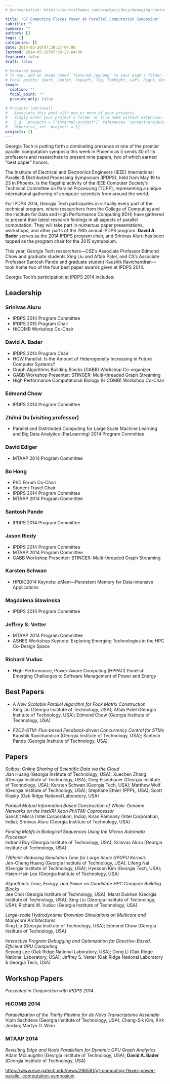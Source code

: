 ```yaml
---
# Documentation: https://sourcethemes.com/academic/docs/managing-content/

title: "GT Computing Flexes Power at Parallel Computation Symposium"
subtitle: ""
summary: ""
authors: []
tags: []
categories: []
date: 2014-05-20T07:38:27-04:00
lastmod: 2014-05-20T07:38:27-04:00
featured: false
draft: false

# Featured image
# To use, add an image named `featured.jpg/png` to your page's folder.
# Focal points: Smart, Center, TopLeft, Top, TopRight, Left, Right, BottomLeft, Bottom, BottomRight.
image:
  caption: ""
  focal_point: ""
  preview_only: false

# Projects (optional).
#   Associate this post with one or more of your projects.
#   Simply enter your project's folder or file name without extension.
#   E.g. `projects = ["internal-project"]` references `content/project/deep-learning/index.md`.
#   Otherwise, set `projects = []`.
projects: []
---
```


Georgia Tech is putting forth a dominating presence at one of the premier parallel computation symposia this week in Phoenix as it sends 30 of its professors and researchers to present nine papers, two of which earned “best paper” honors.

The Institute of Electrical and Electronics Engineers (IEEE) International Parallel & Distributed Processing Symposium (IPDPS), held from May 19 to 23 in Phoenix, is the flagship activity of the IEEE Computer Society’s Technical Committee on Parallel Processing (TCPP), representing a unique international gathering of computer scientists from around the world.

For IPDPS 2014, Georgia Tech participates in virtually every part of the technical program, where researchers from the College of Computing and the Institute for Data and High Performance Computing (IDH) have gathered to present their latest research findings in all aspects of parallel computation. They will take part in numerous paper presentations, workshops, and other parts of the 28th annual IPDPS program. **David A. Bader** serves as the 2014 IPDPS program chair, and Srinivas Aluru has been tapped as the program chair for the 2015 symposium.

This year, Georgia Tech researchers—CSE’s Associate Professor Edmond Chow and graduate students Xing Liu and Aftab Patel, and CS’s Associate Professor Santosh Pande and graduate student Kaushik Ravichandran—took home two of the four best paper awards given at IPDPS 2014.

Georgia Tech’s participation at IPDPS 2014 includes:

## Leadership ##

### Srinivas Aluru ###

* IPDPS 2014 Program Committee
* IPDPS 2015 Program Chair
* HiCOMB Workshop Co-Chair

### David A. Bader ###

* IPDPS 2014 Program Chair
* HCW Panelist: Is the Amount of Heterogeneity Increasing in Future Computer Systems?
* Graph Algorithms Building Blocks (GABB) Workshop Co-organizer
* GABB Workshop Presenter: STINGER: Multi-threaded Graph Streaming
* High Performance Computational Biology (HiCOMB) Workshop Co-Chair

### Edmond Chow ###

* IPDPS 2014 Program Committee

### Zhihui Du (visiting professor) ###

* Parallel and Distributed Computing for Large Scale Machine Learning and Big Data Analytics (ParLearning) 2014 Program Committee

### David Ediger ###

* MTAAP 2014 Program Committee

### Bo Hong ###

* PhD Forum Co-Chair
* Student Travel Chair
* IPDPS 2014 Program Committee
* MTAAP 2014 Program Committee

### Santosh Pande ###

* IPDPS 2014 Program Committee

### Jason Riedy ###

* IPDPS 2014 Program Committee
* MTAAP 2014 Program Committee
* GABB Workshop Presenter: STINGER: Multi-threaded Graph Streaming

### Karsten Schwan ###

* HPDIC2014 Keynote: pMem—Persistent Memory for Data-intensive Applications

### Magdalena Slawinska ###

* IPDPS 2014 Program Committee

### Jeffrey S. Vetter ###

* MTAAP 2014 Program Committee
* ASHES Workshop Keynote: Exploring Emerging Technologies in the HPC Co-Design Space

### Richard Vuduc ###

* High-Performance, Power-Aware Computing (HPPAC) Panelist: Emerging Challenges to Software Management of Power and Energy

## Best Papers ##

* _A New Scalable Parallel Algorithm for Fock Matrix Construction_   
Xing Liu (Georgia Institute of Technology, USA); Aftab Patel (Georgia Institute of Technology, USA); Edmond Chow (Georgia Institute of Technology, USA)

* _F2C2-STM: Flux-based Feedback-driven Concurrency Control for STMs_   
Kaushik Ravichandran (Georgia Institute of Technology, USA); Santosh Pande (Georgia Institute of Technology, USA)

## Papers ##

_Scibox: Online Sharing of Scientific Data via the Cloud_   
Jian Huang (Georgia Institute of Technology, USA); Xuechen Zhang (Georgia Institute of Technology, USA); Greg Eisenhauer (Georgia Institute of Technology, USA); Karsten Schwan (Georgia Tech, USA); Matthew Wolf (Georgia Institute of Technology, USA); Stephane Ethier (PPPL, USA); Scott Klasky (Oak Ridge National Laboratory, USA)

_Parallel Mutual Information Based Construction of Whole-Genome Networks on the Intel(R) Xeon Phi(TM) Coprocessor_   
Sanchit Misra (Intel Corporation, India); Kiran Pamnany (Intel Corporation, India); Srinivas Aluru (Georgia Institute of Technology, USA)

_Finding Motifs in Biological Sequences Using the Micron Automata Processor_   
Indranil Roy (Georgia Institute of Technology, USA); Srinivas Aluru (Georgia Institute of Technology, USA)

_TBPoint: Reducing Simulation Time for Large Scale GPGPU Kernels_   
Jen-Cheng Huang (Georgia Institute of Technology, USA); Lifeng Nai (Georgia Institute of Technology, USA); Hyesoon Kim (Georgia Tech, USA); Hsien-Hsin Lee (Georgia Institute of Technology, USA)

_Algorithmic Time, Energy, and Power on Candidate HPC Compute Building Blocks_   
Jee Choi (Georgia Institute of Technology, USA); Marat Dukhan (Georgia Institute of Technology, USA); Xing Liu (Georgia Institute of Technology, USA); Richard W. Vuduc (Georgia Institute of Technology, USA)

_Large-scale Hydrodynamic Brownian Simulations on Multicore and Manycore Architectures_   
Xing Liu (Georgia Institute of Technology, USA); Edmond Chow (Georgia Institute of Technology, USA)

_Interactive Program Debugging and Optimization for Directive-Based, Efficient GPU Computing_   
Seyong Lee (Oak Ridge National Laboratory, USA); Dong Li (Oak Ridge National Laboratory, USA); Jeffrey S. Vetter (Oak Ridge National Laboratory & Georgia Tech, USA)

## Workshop Papers ##
*Presented in Conjunction with IPDPS 2014.*

### HiCOMB 2014 ###

_Parallelization of the Trinity Pipeline for de Novo Transcriptome Assembly_   
Vipin Sachdeva (Georgia Institute of Technology, USA); Chang-Sik Kim, Kirk Jordan; Martyn D. Winn

### MTAAP 2014 ###

_Revisiting Edge and Node Parallelism for Dynamic GPU Graph Analytics_   
Adam McLaughlin (Georgia Institute of Technology, USA); **David A. Bader** (Georgia Institute of Technology, USA)

https://www.ece.gatech.edu/news/298581/gt-computing-flexes-power-parallel-computation-symposium
